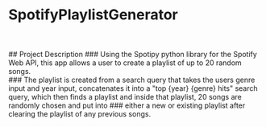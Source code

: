 # SpotifyPlaylistGenerator
<br/>
<br/>
## Project Description
### Using the Spotipy python library for the Spotify Web API, this app allows a user to create a playlist of up to 20 random songs.
<br/>
### The playlist is created from a search query that takes the users genre input and year input, concatenates it into a "top {year} {genre} hits" search query, which then finds a playlist and inside that playlist, 20 songs are randomly chosen and put into 
### either a new or existing playlist after clearing the playlist of any previous songs.
